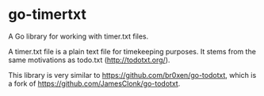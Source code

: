 # go-timertxt

A Go library for working with timer.txt files.

A timer.txt file is a plain text file for timekeeping purposes. It stems from the same motivations as todo.txt (http://todotxt.org/).

This library is very similar to https://github.com/br0xen/go-todotxt, which is a fork of https://github.com/JamesClonk/go-todotxt.

